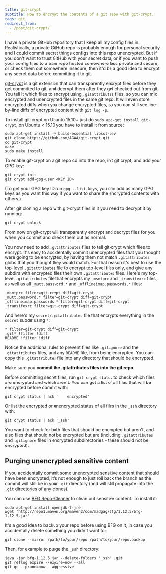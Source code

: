 ```yaml
---
title: git-crypt
subtitle: How to encrypt the contents of a git repo with git-crypt.
tags: git
redirect_from:
  - /post/git-crypt/
---
```


I have a private GitHub repository that I keep all my config files in.
Realistically, a private GitHub repo is probably enough for personal security
and I could commit secret things configs into this repo
unencrypted. But if you don't want to trust GitHub with your secret data, or if
you want to push your config files to a bare repo hosted somewhere less private and secure, or check them out somewhere insecure, then
it'd be a good idea to encrypt any secret data before committing it to git.

[git-crypt](https://www.agwa.name/projects/git-crypt/) is a git extension that
can transparently encrypt files before they get committed to git, and decrypt
them after they get checked out from git. You tell it which files to encrypt
using `.gitattributes` files, so you can mix encrypted and unencrypted files
in the same git repo. It will even store encrypted diffs when you change
encrypted files, so you can still see line-by-line diffs of encrypted content
with `git log -p`.

To install git-crypt on Ubuntu 15.10+ just do `sudo apt-get install git-crypt`,
on Ubuntu < 15.10 you have to install it from source:

```shell
sudo apt-get install -y build-essential libssl-dev
git clone https://github.com/AGWA/git-crypt.git
cd git-crypt
make
sudo make install
```

To enable git-crypt on a git repo cd into the repo, init git crypt, and add
your GPG key:

```shell
git crypt init
git crypt add-gpg-user <KEY ID>
```

(To get your GPG key ID run `gpg --list-keys`, you can add as many GPG keys
as you want this way if you want to share the encrypted contents with others.)

After git cloning a repo with git-crypt files in it you need to decrypt it
by running:

```shell
git crypt unlock
```

From now on git-crypt will transparently encrypt and decrypt files for you when
you commit and check them out as normal.

You now need to add `.gitattributes` files to tell git-crypt which files to
encrypt. It's easy to accidentally commit unencrypted files that you thought
were going to be encrypted, by having them not match `.gitattributes` globs
that you thought they would match. For that reason it's best to use the
top-level `.gitattributes` file to encrypt top-level files only, and give any
subdirs with encrypted files their own `.gitattributes` files. Here's my
top-level `.gitattributes` file that encrypts my `_msmtprc` and `_transifexrc`
files, as well as all `_mutt.password.*` and `_offlineimap.passwords.*` files:

    _msmtprc filter=git-crypt diff=git-crypt
    _mutt.password.* filter=git-crypt diff=git-crypt
    _offlineimap.passwords.* filter=git-crypt diff=git-crypt
    _transifexrc filter=git-crypt diff=git-crypt

And here's my `secret/.gitattributes` file that encrypts everything in the
`secret` subdir using `*`:

    * filter=git-crypt diff=git-crypt
    .git* !filter !diff
    README !filter !diff

Notice the additional rules to prevent files like `.gitignore` and the
`.gitattributes` files, and any `README` file, from being encrypted. You can
copy this `.gitattributes` file into any directory that should be encrypted.

Make sure you **commit the .gitattributes files into the git repo**.

Before committing secret files, run `git crypt status` to check which files
are encrypted and which aren't. You can get a list of all files that will be
encrypted before commit with:

```shell
git crypt status | ack '    encrypted'
```

Or list the encrypted or unencrypted status of all files in the `_ssh` directory
with:

```shell
git crypt status | ack '_ssh'
```

You want to check for both files that should be encrypted but aren't, and also
files that should not be encrypted but are (including `.gitattributes` and
`.gitignore` files in encrypted subdirectories - these should not be encrypted).


## Purging unencrypted sensitive content

If you accidentally commit some unencrypted sensitive content that should have
been encrypted, it's not enough to just roll back the branch as the commit will
still be in your `.git` directory (and will still propagate into the `.git`
directories of any clones).

You can use [BFG Repo-Cleaner](https://rtyley.github.io/bfg-repo-cleaner/) to
clean out sensitive content. To install it:

```shell
sudo apt-get install openjdk-7-jre
wget 'http://repo1.maven.org/maven2/com/madgag/bfg/1.12.5/bfg-1.12.5.jar'
```

It's a good idea to backup your repo before using BFG on it, in case you
accidentally delete something you didn't want to:

```shell
git clone --mirror /path/to/your/repo /path/to/your/repo.backup
```

Then, for example to purge the `_ssh` directory:

```shell
java -jar bfg-1.12.5.jar --delete-folders '_ssh' .git
git reflog expire --expire=now --all
git gc --prune=now --aggressive
```
